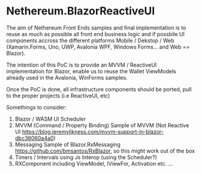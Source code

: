 # Nethereum.BlazorReactiveUI

The aim of Nethereum Front Ends samples and final implementation is to reuse as much as possible all front end business logic and if possbile UI components accross the different platforms Mobile / Dekstop / Web (Xamarin.Forms, Uno, UWP, Avalonia WPF, Windows Forms... and Web == Blazor).

The intention of this PoC is to provide an MVVM / ReactiveUI implementation for Blazor, enable us to reuse the Wallet ViewModels already used in the Avalonia, WinForms samples. 

Once the PoC is done, all infrastructure components should be ported, pull to the proper projects (i.e ReactiveUI, etc)

Somethings to consider:

1. Blazor / WASM UI Scheduler 
2. MVVM (Command / Property Binding) Sample of MVVM (Not Reactive UI https://blog.jeremylikness.com/mvvm-support-in-blazor-dbc38060a4a0)
3. Messaging Sample of Blazor.RxMessaging https://github.com/bmsantos/RxBlazor, so this might work out of the box
4. Timers / Intervals using Js Interop (using the Scheduler?)
5. RXComponent including ViewModel, IViewFor, Activation etc.
...


